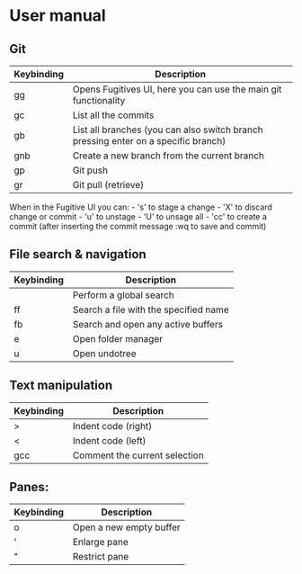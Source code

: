 # User manual

## Git
| Keybinding | Description |
| ---------- | ----------- |
| <leader>gg | Opens Fugitives UI, here you can use the main git functionality|
| <leader>gc | List all the commits |
| <leader>gb | List all branches (you can also switch branch pressing enter on a specific branch) |
| <leader>gnb | Create a new branch from the current branch |
| <leader>gp | Git push |
| <leader>gr | Git pull (retrieve) |

When in the Fugitive UI you can:
    - 's' to stage a change
    - 'X' to discard change or commit
    - 'u' to unstage
    - 'U' to unsage all
    - 'cc' to create a commit (after inserting the commit message :wq to save and commit)

## File search & navigation
| Keybinding | Description |
| ---------- | ----------- |
| <leader><leader> | Perform a global search |
| <leader>ff | Search a file with the specified name |
| <leader>fb | Search and open any active buffers |
| <leader>e | Open folder manager |
| <leader>u | Open undotree |

## Text manipulation
| Keybinding | Description |
| ---------- | ----------- |
| > | Indent code (right) |
| < | Indent code (left)|
| gcc | Comment the current selection |

## Panes:
| Keybinding | Description |
| ---------- | ----------- |
| <leader>o | Open a new empty buffer |
| ' | Enlarge pane |
| " | Restrict pane |
